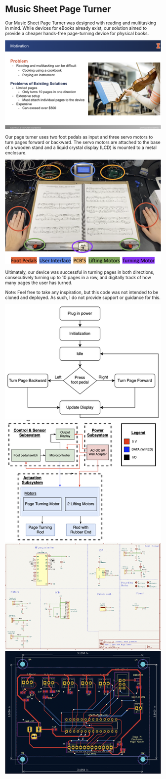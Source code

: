 # Music Sheet Page Turner

Our Music Sheet Page Turner was designed with reading and multitasking in mind. While devices for eBooks already exist, our solution aimed to provide a cheaper hands-free page-turning device for physical books.

![Problem](Photos-Videos/motivation.png)

Our page turner uses two foot pedals as input and three servo motors to turn pages forward or backward. The servo motors are attached to the base of a wooden stand and a liquid crystal display (LCD) is mounted to a metal enclosure.

![Minimum Viable Product](Photos-Videos/mvp.png)

Ultimately, our device was successful in turning pages in both directions, consecutively turning up to 10 pages in a row, and digitally track of how many pages the user has turned.

Note: Feel free to take any inspiration, but this code was not intended to be cloned and deployed. As such, I do not provide support or guidance for this.

![Software Flow Chart](Photos-Videos/flow-chart.png)
![Block Diagram](Photos-Videos/block-diagram.png)
![Circuit Schematic](Photos-Videos/circuit-schematic.png)
![PCB Schematic](Photos-Videos/pcb-schematic.png)
